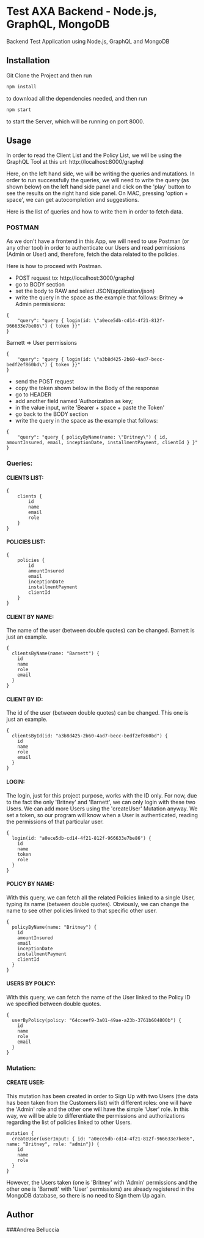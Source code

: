 # Test AXA Backend - Node.js, GraphQL, MongoDB

Backend Test Application using Node.js, GraphQL and MongoDB

## Installation

Git Clone the Project and then run

```bash
npm install
```

to download all the dependencies needed, and then run

```bash
npm start
```

to start the Server, which will be running on port 8000.

## Usage

In order to read the Client List and the Policy List, we will be using the GraphQL Tool at this url:
http://localhost:8000/graphql

Here, on the left hand side, we will be writing the queries and mutations.
In order to run successfully the queries, we will need to write the query (as shown below) on the left hand side
panel and click on the 'play' button to see the results on the right hand side panel.
On MAC, pressing 'option + space', we can get autocompletion and suggestions.

Here is the list of queries and how to write them in order to fetch data.

### POSTMAN

As we don't have a frontend in this App, we will need to use Postman (or any other tool) in order to authenticate our Users and read permissions (Admin or User) and, therefore, fetch the data related to the policies.

Here is how to proceed with Postman.

- POST request to: http://localhost:3000/graphql
- go to BODY section
- set the body to RAW and select JSON(application/json)
- write the query in the space as the example that follows:
  Britney => Admin permissions:

```
{
	"query": "query { login(id: \"a0ece5db-cd14-4f21-812f-966633e7be86\") { token }}"
}
```

Barnett => User permissions

```
{
	"query": "query { login(id: \"a3b8d425-2b60-4ad7-becc-bedf2ef860bd\") { token }}"
}
```

- send the POST request
- copy the token shown below in the Body of the response
- go to HEADER
- add another field named 'Authorization as key;
- in the value input, write 'Bearer + space + paste the Token'
- go back to the BODY section
- write the query in the space as the example that follows:

```
{
	"query": "query { policyByName(name: \"Britney\") { id, amountInsured, email, inceptionDate, installmentPayment, clientId } }"
}
```

### Queries:

#### CLIENTS LIST:

```
{
    clients {
        id
        name
        email
        role
    }
}
```

#### POLICIES LIST:

```
{
    policies {
        id
        amountInsured
        email
        inceptionDate
        installmentPayment
   	    clientId
    }
}
```

#### CLIENT BY NAME:

The name of the user (between double quotes) can be changed. Barnett is just an example.

```
{
  clientsByName(name: "Barnett") {
    id
    name
    role
    email
  }
}
```

#### CLIENT BY ID:

The id of the user (between double quotes) can be changed. This one is just an example.

```
{
  clientsById(id: "a3b8d425-2b60-4ad7-becc-bedf2ef860bd") {
    id
    name
    role
    email
  }
}
```

#### LOGIN:

The login, just for this project purpose, works with the ID only.
For now, due to the fact the only 'Britney' and 'Barnett', we can only login with these two Users.
We can add more Users using the 'createUser' Mutation anyway.
We set a token, so our program will know when a User is authenticated, reading the permissions of that particular user.

```
{
  login(id: "a0ece5db-cd14-4f21-812f-966633e7be86") {
    id
    name
    token
    role
  }
}
```

#### POLICY BY NAME:

With this query, we can fetch all the related Policies linked to a single User, typing its name (between double quotes). Obviously, we can change the name to see other policies linked to that specific other user.

```
{
  policyByName(name: "Britney") {
    id
    amountInsured
    email
    inceptionDate
    installmentPayment
    clientId
  }
}
```

#### USERS BY POLICY:

With this query, we can fetch the name of the User linked to the Policy ID we specified between double quotes.

```
{
  userByPolicy(policy: "64cceef9-3a01-49ae-a23b-3761b604800b") {
    id
    name
    role
    email
  }
}
```

### Mutation:

#### CREATE USER:

This mutation has been created in order to Sign Up with two Users (the data has been taken from the Customers list) with different roles: one will have the 'Admin' role and the other one will have the simple 'User' role.
In this way, we will be able to differentiate the permissions and authorizations regarding the list of policies linked to other Users.

```
mutation {
  createUser(userInput: { id: "a0ece5db-cd14-4f21-812f-966633e7be86",  name: "Britney", role: "admin"}) {
    id
    name
    role
  }
}
```

However, the Users taken (one is 'Britney' with 'Admin' permissions and the other one is 'Barnett' with 'User' permissions) are already registered in the MongoDB database, so there is no need to Sign them Up again.

## Author

###Andrea Belluccia
